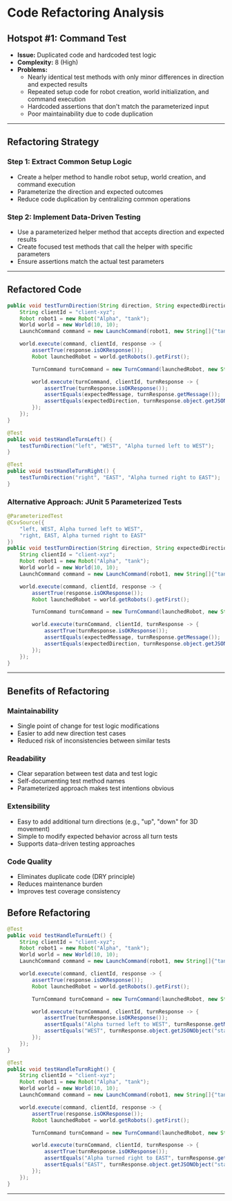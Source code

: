# Code Refactoring Analysis

## **Hotspot #1: Command Test**
- **Issue:** Duplicated code and hardcoded test logic
- **Complexity:** 8 (High)
- **Problems:** 
  - Nearly identical test methods with only minor differences in direction and expected results
  - Repeated setup code for robot creation, world initialization, and command execution
  - Hardcoded assertions that don't match the parameterized input
  - Poor maintainability due to code duplication

---

## Refactoring Strategy

### **Step 1: Extract Common Setup Logic**
- Create a helper method to handle robot setup, world creation, and command execution
- Parameterize the direction and expected outcomes
- Reduce code duplication by centralizing common operations

### **Step 2: Implement Data-Driven Testing**
- Use a parameterized helper method that accepts direction and expected results
- Create focused test methods that call the helper with specific parameters
- Ensure assertions match the actual test parameters

---

## Refactored Code

```java
public void testTurnDirection(String direction, String expectedDirection, String expectedMessage) {
    String clientId = "client-xyz";
    Robot robot1 = new Robot("Alpha", "tank");
    World world = new World(10, 10);
    LaunchCommand command = new LaunchCommand(robot1, new String[]{"tank"});

    world.execute(command, clientId, response -> {
        assertTrue(response.isOKResponse());
        Robot launchedRobot = world.getRobots().getFirst();

        TurnCommand turnCommand = new TurnCommand(launchedRobot, new String[]{direction});

        world.execute(turnCommand, clientId, turnResponse -> {
            assertTrue(turnResponse.isOKResponse());
            assertEquals(expectedMessage, turnResponse.getMessage());
            assertEquals(expectedDirection, turnResponse.object.getJSONObject("state").getString("direction"));
        });
    });
}

@Test
public void testHandleTurnLeft() {
    testTurnDirection("left", "WEST", "Alpha turned left to WEST");
}

@Test
public void testHandleTurnRight() {
    testTurnDirection("right", "EAST", "Alpha turned right to EAST");
}
```

### **Alternative Approach: JUnit 5 Parameterized Tests**
```java
@ParameterizedTest
@CsvSource({
    "left, WEST, Alpha turned left to WEST",
    "right, EAST, Alpha turned right to EAST"
})
public void testTurnDirection(String direction, String expectedDirection, String expectedMessage) {
    String clientId = "client-xyz";
    Robot robot1 = new Robot("Alpha", "tank");
    World world = new World(10, 10);
    LaunchCommand command = new LaunchCommand(robot1, new String[]{"tank"});

    world.execute(command, clientId, response -> {
        assertTrue(response.isOKResponse());
        Robot launchedRobot = world.getRobots().getFirst();

        TurnCommand turnCommand = new TurnCommand(launchedRobot, new String[]{direction});

        world.execute(turnCommand, clientId, turnResponse -> {
            assertTrue(turnResponse.isOKResponse());
            assertEquals(expectedMessage, turnResponse.getMessage());
            assertEquals(expectedDirection, turnResponse.object.getJSONObject("state").getString("direction"));
        });
    });
}
```

---

## **Benefits of Refactoring**

### **Maintainability**
- Single point of change for test logic modifications
- Easier to add new direction test cases
- Reduced risk of inconsistencies between similar tests

### **Readability**
- Clear separation between test data and test logic
- Self-documenting test method names
- Parameterized approach makes test intentions obvious

### **Extensibility**
- Easy to add additional turn directions (e.g., "up", "down" for 3D movement)
- Simple to modify expected behavior across all turn tests
- Supports data-driven testing approaches

### **Code Quality**
- Eliminates duplicate code (DRY principle)
- Reduces maintenance burden
- Improves test coverage consistency

## **Before Refactoring**
```java
@Test
public void testHandleTurnLeft() {
    String clientId = "client-xyz";
    Robot robot1 = new Robot("Alpha", "tank");
    World world = new World(10, 10);
    LaunchCommand command = new LaunchCommand(robot1, new String[]{"tank"});

    world.execute(command, clientId, response -> {
        assertTrue(response.isOKResponse());
        Robot launchedRobot = world.getRobots().getFirst();

        TurnCommand turnCommand = new TurnCommand(launchedRobot, new String[]{"left"});

        world.execute(turnCommand, clientId, turnResponse -> {
            assertTrue(turnResponse.isOKResponse());
            assertEquals("Alpha turned left to WEST", turnResponse.getMessage());
            assertEquals("WEST", turnResponse.object.getJSONObject("state").getString("direction"));
        });
    });
}

@Test
public void testHandleTurnRight() {
    String clientId = "client-xyz";
    Robot robot1 = new Robot("Alpha", "tank");
    World world = new World(10, 10);
    LaunchCommand command = new LaunchCommand(robot1, new String[]{"tank"});

    world.execute(command, clientId, response -> {
        assertTrue(response.isOKResponse());
        Robot launchedRobot = world.getRobots().getFirst();

        TurnCommand turnCommand = new TurnCommand(launchedRobot, new String[]{"right"});

        world.execute(turnCommand, clientId, turnResponse -> {
            assertTrue(turnResponse.isOKResponse());
            assertEquals("Alpha turned right to EAST", turnResponse.getMessage());
            assertEquals("EAST", turnResponse.object.getJSONObject("state").getString("direction"));
        });
    });
}
```
---
